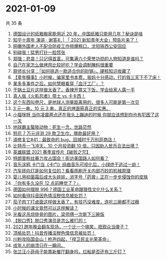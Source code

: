 # 2021-01-09

共 35 条

<!-- BEGIN ZHIHUVIDEO -->
<!-- 最后更新时间 Sat Jan 09 2021 21:29:46 GMT+0800 (CST) -->
1. [德国设计的纸箱搬家能用近 20 年，中国纸箱只能用几年？秘诀是啥](https://www.zhihu.com/zvideo/1330955992172167168)
1. [知乎十周年 演讲 · 谢答礼 | 「 2021 新知青年大会」预告片来了！](https://www.zhihu.com/zvideo/1330167347064233984)
1. [网曝外国老人不配合防疫工作频爆粗口，沈阳铁西公安回应](https://www.zhihu.com/zvideo/1330179089073381376)
1. [别碰我！猛男打针一脸慌张](https://www.zhihu.com/zvideo/1330166981556207616)
1. [郑强：悲哀！只记得首富，可集满六个荣誉功勋的人物知道是谁吗？](https://www.zhihu.com/zvideo/1330172681014956032)
1. [自己在家怎么做烤肉比较好吃？学会调制腌料很重要](https://www.zhihu.com/zvideo/1330269637712859136)
1. [厨师长分享：「如何挑选一款适合你的砂锅」，硬核知识收藏了](https://www.zhihu.com/zvideo/1331235783374843904)
1. [【童年糗事】小时候，骗家里书本费，我妈十分感动，打的我三天下不了床！](https://www.zhihu.com/zvideo/1330210493534138368)
1. [某多多事件之后，如何慧眼看穿「血汗工厂」？](https://www.zhihu.com/zvideo/1330918038586679296)
1. [干锅土豆片这样做太香了，香辣开胃又下饭，学会给家人露一手](https://www.zhihu.com/zvideo/1331220173668216832)
1. [真人版《火影忍者》带土 vs 卡卡西！](https://www.zhihu.com/zvideo/1331271534782844928)
1. [这个东西叫卷尺，是地球人测量距离用的，很多人可能是第一次见](https://www.zhihu.com/zvideo/1331303460151840768)
1. [3 元一串，10 元 3 串，真正的烤面筋真正的实惠。](https://www.zhihu.com/zvideo/1331188591913914368)
1. [小猫咪呀 当你凌晨两点还在我头上蹦迪的时候 你就应该想到你也有犯困了这一天](https://www.zhihu.com/zvideo/1330257344005959680)
1. [地球霸主螯肢动物：死生一念，世路茫然](https://www.zhihu.com/zvideo/1330930366199693312)
1. [怒花 7 万元评测 29 款卫生巾，哪款最好用？](https://www.zhihu.com/zvideo/1330968633971859456)
1. [请修复它#41：最致命的 bug，回城时千万别逛商店！](https://www.zhihu.com/zvideo/1331023946566017024)
1. [比特币一飞冲天，10 个月投资翻 10 倍，只因助人民币合法出境？](https://www.zhihu.com/zvideo/1330583993561776128)
1. [英雄联盟 2021 赛季宣传片【破败之咒】](https://www.zhihu.com/zvideo/1330983132372328448)
1. [特朗普粉丝暴力攻占国会！街访美国路人如何看？](https://www.zhihu.com/zvideo/1330833067657752576)
1. [音乐涂鸦 卡门当《卡门》组曲音乐可视化后，小绿终于逃过一劫！](https://www.zhihu.com/zvideo/1329472848683868160)
1. [汽车转向灯是如何复位的？看看雨刷开关内部巧妙的机械原理](https://www.zhihu.com/zvideo/1330947359351033856)
1. [婴儿用抑菌霜后成大头娃娃，消字号「药膏」正在一步步侵蚀你的皮肤](https://www.zhihu.com/zvideo/1330855797220524032)
1. [「你有多久没在 12 点前睡觉了？」](https://www.zhihu.com/zvideo/1330601739397713920)
1. [德国如何摆脱 996？德国工业革命跟狼性文化什么关系？](https://www.zhihu.com/zvideo/1330615447323029504)
1. [如何看待抖音因色情淫秽信息被处罚？](https://www.zhihu.com/zvideo/1330870499992313856)
1. [茄子肉丁打卤面这样做太香了，有技巧没难度，连吃三碗都不过瘾](https://www.zhihu.com/zvideo/1330843239399088128)
1. [小时候的课文竟然可以这样解读？](https://www.zhihu.com/zvideo/1330906394702966784)
1. [光看这吊烧排骨的图片，梁师傅一次能下三碗饭](https://www.zhihu.com/zvideo/1330912965034713088)
1. [【脱口秀】脱口秀演员是怎么被打的！](https://www.zhihu.com/zvideo/1330849569245503488)
1. [2021 跨年晚会翻车现场，一个比一个搞笑，把观众当傻子？](https://www.zhihu.com/zvideo/1330465132762583040)
1. [顶格处罚！抖音传播淫秽色情信息被处罚！](https://www.zhihu.com/zvideo/1330882935462354944)
1. [川粉攻陷国会山！枪声四起，「捍卫民主光荣革命」](https://www.zhihu.com/zvideo/1330686244398239744)
1. [成年人的崩溃只在一瞬间。](https://www.zhihu.com/zvideo/1328646201542336512)
1. [张兰汪小菲母子能靠新餐厅翻身吗，烂船是否还有三斤钉？](https://www.zhihu.com/zvideo/1330908963085541376)
<!-- END ZHIHUVIDEO -->
